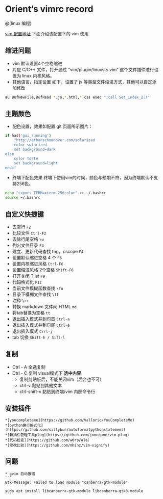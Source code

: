 # Orient‘s vimrc record
@(linux 编程)


[vim 配置地址](https://github.com/lcdsdream/vim.git)
下面介绍该配置下的 vim 使用


## 缩进问题
* vim 默认设置4个空格缩进
* 对应 C/C++ 文件，打开通过 "vim/plugin/linuxsty.vim" 这个文件插件进行设置为 linux 内核风格。
* 其他语言，指定设置
如下，设置了 js 等类型文件缩进方式，其他可以自定添加修改
```bash
au BufNewFile,BufRead *.js,*.html,*.css exec ":call Set_index_2()"
```

##  主题颜色
* 配色设置，效果如配置 git 页面所示图片：

```bash
if has('gui_running')
    "http://ethanschoonover.com/solarized
    color solarized
    set background=dark
else
    color torte
    set background=light
endif
```
* 终端下配色效果
终端下使用vim的时候，颜色与预期不符，因为终端默认不支持256色。

```bash
echo "export TERM=xterm-256color" >> ~/.bashrc
source ~/.bashrc
```

## 自定义快捷键

* 去空行 ``F2``
* 比较文件 ``Ctrl-F2``
* 去除行尾空格 ``\w``
* 列出文件目录 ``F3``
* 建立、更新代码查找 tag，cscope ``F4``
* 设置默认缩进空格 4 个 ``F6``
* 设置内核缩进风格 ``Ctrl-F6``
* 设置缩进风格 2个空格 ``Shift-F6``
* 打开关闭 Tlist ``F9``
* 代码格式化 ``F12``
* 当前文件模糊函数查找 ``\fu``
* 目录下模糊文件查找 ``\ff``
* 注释 ``\cc``
* 转换 markdown 文件问 HTML ``md``
* 将tab替换为空格  ``tt``
* 退出插入模式并到句首  ``Ctrl-a``
* 退出插入模式并到句尾 ``Ctrl-e``
* 退出插入模式 ``Crrl-j``
* tab 切换 ``Shift-h / Sift-l``

## 复制
* Ctrl - A 全选复制
* Ctrl - C 复制 visual模式下  **选中内容**
	* 复制剪贴板后，不能关闭vim（后台也不可）
	* ctrl-v 黏贴到其他文本
	* ctrl-shift-v 黏贴到终端/vim 内部命令行

## 安装插件
    *[youcompleteme](https://github.com/Valloric/YouCompleteMe)
    *[python换行格式化](https://github.com/sillybun/autoformatpythonstatement)
    *[新插件管理工具plug](https://github.com/junegunn/vim-plug)
    *[代码检查](https://github.com/w0rp/ale)
    *[修改比较](https://github.com/mhinz/vim-signify)

## 问题
    * gvim 启动报错
    ```
    Gtk-Message: Failed to load module "canberra-gtk-module"

    sudo apt install libcanberra-gtk-module libcanberra-gtk3-module
    ```

